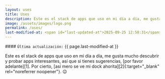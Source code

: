 ```yaml
---
layout: uses
title: Uses
description: Este es el stack de apps que uso en mi día a día, me gusta mucho descubrir y probar apps interesantes, así que si tienes sugerencias, por favor adelante.
image: /assets/images/logo.png
permalink: /uses/
last-modified-at: <span id="last-updated-at">2025-09-25 12:58:31</span>
---
```


<div class="card last-updated my-3 text-center">
<div class="card-body rounded">
#### <code>Última actualización:</code> {{ page.last-modified-at }}
</div>
</div>

<p class="text-center">Este es el stack de apps que uso en mi día a día, me gusta mucho descubrir y probar apps interesantes, así que si tienes sugerencias, [por favor adelante][1]. Por cierto, [así mero se ve mi dock ahorita][2]{:target="_blank" rel="noreferrer noopener"}. 😉</p>

[1]: /contact/
[2]: https://www.dockhunt.com/users/mijo
